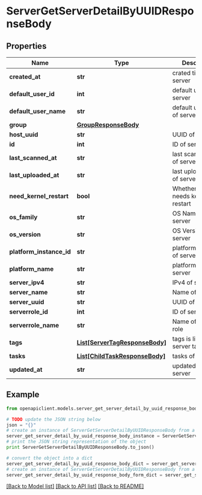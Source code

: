 # ServerGetServerDetailByUUIDResponseBody


## Properties
Name | Type | Description | Notes
------------ | ------------- | ------------- | -------------
**created_at** | **str** | crated time of server | 
**default_user_id** | **int** | default user ID of server | [optional] 
**default_user_name** | **str** | default user name of server | [optional] 
**group** | [**GroupResponseBody**](GroupResponseBody.md) |  | [optional] 
**host_uuid** | **str** | UUID of server | 
**id** | **int** | ID of server | 
**last_scanned_at** | **str** | last scanned time of server | [optional] 
**last_uploaded_at** | **str** | last uploaded time of server | [optional] 
**need_kernel_restart** | **bool** | Whether server needs kernel restart | 
**os_family** | **str** | OS Name of server | 
**os_version** | **str** | OS Version of server | 
**platform_instance_id** | **str** | platformInstanceId of server | 
**platform_name** | **str** | platformName of server | 
**server_ipv4** | **str** | IPv4 of server | 
**server_name** | **str** | Name of server | 
**server_uuid** | **str** | UUID of server | 
**serverrole_id** | **int** | ID of server role | 
**serverrole_name** | **str** | Name of server role | 
**tags** | [**List[ServerTagResponseBody]**](ServerTagResponseBody.md) | tags is list of server tag | [optional] 
**tasks** | [**List[ChildTaskResponseBody]**](ChildTaskResponseBody.md) | tasks of server | [optional] 
**updated_at** | **str** | updated time of server | 

## Example

```python
from openapiclient.models.server_get_server_detail_by_uuid_response_body import ServerGetServerDetailByUUIDResponseBody

# TODO update the JSON string below
json = "{}"
# create an instance of ServerGetServerDetailByUUIDResponseBody from a JSON string
server_get_server_detail_by_uuid_response_body_instance = ServerGetServerDetailByUUIDResponseBody.from_json(json)
# print the JSON string representation of the object
print ServerGetServerDetailByUUIDResponseBody.to_json()

# convert the object into a dict
server_get_server_detail_by_uuid_response_body_dict = server_get_server_detail_by_uuid_response_body_instance.to_dict()
# create an instance of ServerGetServerDetailByUUIDResponseBody from a dict
server_get_server_detail_by_uuid_response_body_form_dict = server_get_server_detail_by_uuid_response_body.from_dict(server_get_server_detail_by_uuid_response_body_dict)
```
[[Back to Model list]](../README.md#documentation-for-models) [[Back to API list]](../README.md#documentation-for-api-endpoints) [[Back to README]](../README.md)


